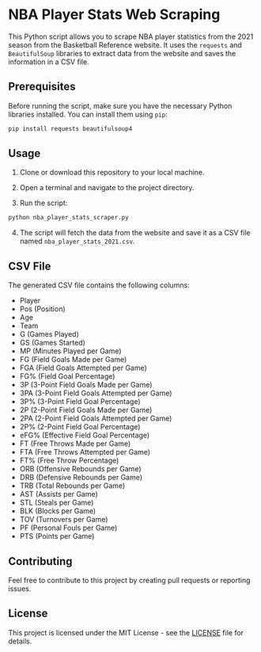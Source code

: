 # NBA Player Stats Web Scraping

This Python script allows you to scrape NBA player statistics from the 2021 season from the Basketball Reference website. 
It uses the `requests` and `BeautifulSoup` libraries to extract data from the website and saves the information in a CSV file.

## Prerequisites

Before running the script, make sure you have the necessary Python libraries installed. You can install them using `pip`:

```bash
pip install requests beautifulsoup4
```

## Usage

1. Clone or download this repository to your local machine.

2. Open a terminal and navigate to the project directory.

3. Run the script:

```bash
python nba_player_stats_scraper.py
```

4. The script will fetch the data from the website and save it as a CSV file named `nba_player_stats_2021.csv`.

## CSV File

The generated CSV file contains the following columns:

- Player
- Pos (Position)
- Age
- Team
- G (Games Played)
- GS (Games Started)
- MP (Minutes Played per Game)
- FG (Field Goals Made per Game)
- FGA (Field Goals Attempted per Game)
- FG% (Field Goal Percentage)
- 3P (3-Point Field Goals Made per Game)
- 3PA (3-Point Field Goals Attempted per Game)
- 3P% (3-Point Field Goal Percentage)
- 2P (2-Point Field Goals Made per Game)
- 2PA (2-Point Field Goals Attempted per Game)
- 2P% (2-Point Field Goal Percentage)
- eFG% (Effective Field Goal Percentage)
- FT (Free Throws Made per Game)
- FTA (Free Throws Attempted per Game)
- FT% (Free Throw Percentage)
- ORB (Offensive Rebounds per Game)
- DRB (Defensive Rebounds per Game)
- TRB (Total Rebounds per Game)
- AST (Assists per Game)
- STL (Steals per Game)
- BLK (Blocks per Game)
- TOV (Turnovers per Game)
- PF (Personal Fouls per Game)
- PTS (Points per Game)

## Contributing

Feel free to contribute to this project by creating pull requests or reporting issues.

## License

This project is licensed under the MIT License - see the [LICENSE](LICENSE) file for details.
